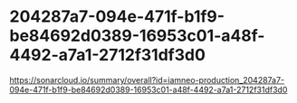 # 204287a7-094e-471f-b1f9-be84692d0389-16953c01-a48f-4492-a7a1-2712f31df3d0
https://sonarcloud.io/summary/overall?id=iamneo-production_204287a7-094e-471f-b1f9-be84692d0389-16953c01-a48f-4492-a7a1-2712f31df3d0
